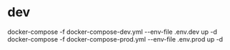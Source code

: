 # dev
docker-compose -f docker-compose-dev.yml --env-file .env.dev up -d
docker-compose -f docker-compose-prod.yml --env-file .env.prod up -d